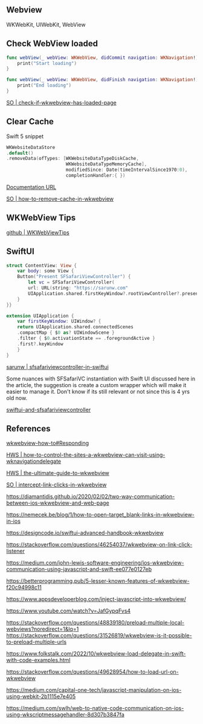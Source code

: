 ## Webview

WKWebKit, UIWebKit, WebView


## Check WebView loaded

```swift
func webView(_ webView: WKWebView, didCommit navigation: WKNavigation!) {
    print("Start loading")    
}

func webView(_ webView: WKWebView, didFinish navigation: WKNavigation!) {
    print("End loading")
}
```

[SO | check-if-wkwebview-has-loaded-page](https://stackoverflow.com/questions/45448443/swift-3-check-if-wkwebview-has-loaded-page)




## Clear Cache 

Swift 5 snippet


```swift
WKWebsiteDataStore
.default()
.removeData(ofTypes: [WKWebsiteDataTypeDiskCache,
					  WKWebsiteDataTypeMemoryCache], 
					  modifiedSince: Date(timeIntervalSince1970:0),
					  completionHandler:{ })
```

[Documentation URL](https://developer.apple.com/documentation/webkit/wkwebsitedatastore/1532938-removedata)

[SO | how-to-remove-cache-in-wkwebview](https://stackoverflow.com/questions/27105094/how-to-remove-cache-in-wkwebview)

## WKWebView Tips

[github | WKWebViewTips](https://github.com/ShingoFukuyama/WKWebViewTips)


## SwiftUI 

```swift
struct ContentView: View {    
	var body: some View {        
	Button("Present SFSafariViewController") {            
		let vc = SFSafariViewController(
		url: URL(string: "https://sarunw.com"
		UIApplication.shared.firstKeyWindow?.rootViewController?.present(vc, animated: true)     
	}   
}}

extension UIApplication {    
	var firstKeyWindow: UIWindow? {     
	return UIApplication.shared.connectedScenes      
	.compactMap { $0 as? UIWindowScene }            
	.filter { $0.activationState == .foregroundActive }         
	.first?.keyWindow 
	}
}
```


[sarunw | sfsafariviewcontroller-in-swiftui](https://sarunw.com/posts/sfsafariviewcontroller-in-swiftui/)


Some nuances with SFSafariVC instantiation with Swift UI discussed here in the article, the suggestion is create a custom wrapper which will make it easier to manage it. Don't know if its still relevant or not since this is 4 yrs old now.

[swiftui-and-sfsafariviewcontroller](https://david.y4ng.fr/swiftui-and-sfsafariviewcontroller/)




## References

[wkwebview-how-to#Responding](https://www.appypie.com/wkwebview-how-to#Responding)


[HWS | how-to-control-the-sites-a-wkwebview-can-visit-using-wknavigationdelegate](https://www.hackingwithswift.com/example-code/wkwebview/how-to-control-the-sites-a-wkwebview-can-visit-using-wknavigationdelegate)

[HWS | the-ultimate-guide-to-wkwebview](https://www.hackingwithswift.com/articles/112/the-ultimate-guide-to-wkwebview)


[SO | intercept-link-clicks-in-wkwebview](https://stackoverflow.com/questions/48689702/intercept-link-clicks-in-wkwebview)


https://diamantidis.github.io/2020/02/02/two-way-communication-between-ios-wkwebview-and-web-page

https://nemecek.be/blog/1/how-to-open-target_blank-links-in-wkwebview-in-ios

https://designcode.io/swiftui-advanced-handbook-wkwebview


https://stackoverflow.com/questions/46254037/wkwebview-on-link-click-listener

https://medium.com/john-lewis-software-engineering/ios-wkwebview-communication-using-javascript-and-swift-ee077e0127eb

https://betterprogramming.pub/5-lesser-known-features-of-wkwebview-f20c94998c11

https://www.appsdeveloperblog.com/inject-javascript-into-wkwebview/

https://www.youtube.com/watch?v=JafGypqFvs4

https://stackoverflow.com/questions/48839180/preload-multiple-local-webviews?noredirect=1&lq=1
https://stackoverflow.com/questions/31526819/wkwebview-is-it-possible-to-preload-multiple-urls

https://www.folkstalk.com/2022/10/wkwebview-load-delegate-in-swift-with-code-examples.html

https://stackoverflow.com/questions/49628954/how-to-load-url-on-wkwebview

https://medium.com/capital-one-tech/javascript-manipulation-on-ios-using-webkit-2b1115e7e405

https://medium.com/swlh/web-to-native-code-communication-on-ios-using-wkscriptmessagehandler-8d307b3847fa
